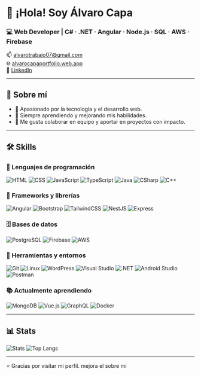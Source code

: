 # 👋 ¡Hola! Soy Álvaro Capa

### 💻 Web Developer | C# · .NET · Angular · Node.js · SQL · AWS · Firebase

📫 [alvarotrabajo07@gmail.com](mailto:alvarotrabajo07@gmail.com)  
🌐 [alvarocapaportfolio.web.app](https://alvarocapaportfolio.web.app/)  
🔗 [LinkedIn](https://www.linkedin.com/in/alvaro-capa/)

---

## 🧠 Sobre mí

- 🎯 Apasionado por la tecnología y el desarrollo web.
- 🚀 Siempre aprendiendo y mejorando mis habilidades.
- 🤝 Me gusta colaborar en equipo y aportar en proyectos con impacto.

---

## 🛠️ Skills

### 🧾 Lenguajes de programación
![HTML](https://img.shields.io/badge/HTML5-E34F26?logo=html5&logoColor=white)
![CSS](https://img.shields.io/badge/CSS3-1572B6?logo=css3&logoColor=white)
![JavaScript](https://img.shields.io/badge/JavaScript-F7DF1E?logo=javascript&logoColor=black)
![TypeScript](https://img.shields.io/badge/TypeScript-3178C6?logo=typescript&logoColor=white)
![Java](https://img.shields.io/badge/Java-007396?logo=java&logoColor=white)
![CSharp](https://img.shields.io/badge/C%23-239120?logo=c-sharp&logoColor=white)
![C++](https://img.shields.io/badge/C++-00599C?logo=c%2B%2B&logoColor=white)

### 🚧 Frameworks y librerías
![Angular](https://img.shields.io/badge/Angular-DD0031?logo=angular&logoColor=white)
![Bootstrap](https://img.shields.io/badge/Bootstrap-7952B3?logo=bootstrap&logoColor=white)
![TailwindCSS](https://img.shields.io/badge/Tailwind-06B6D4?logo=tailwindcss&logoColor=white)
![NestJS](https://img.shields.io/badge/NestJS-E0234E?logo=nestjs&logoColor=white)
![Express](https://img.shields.io/badge/Express-000000?logo=express&logoColor=white)

### 🗄️ Bases de datos
![PostgreSQL](https://img.shields.io/badge/PostgreSQL-336791?logo=postgresql&logoColor=white)
![Firebase](https://img.shields.io/badge/Firebase-FFCA28?logo=firebase&logoColor=black)
![AWS](https://img.shields.io/badge/AWS-232F3E?logo=amazonaws&logoColor=white)

### 🧰 Herramientas y entornos
![Git](https://img.shields.io/badge/Git-F05032?logo=git&logoColor=white)
![Linux](https://img.shields.io/badge/Linux-FCC624?logo=linux&logoColor=black)
![WordPress](https://img.shields.io/badge/WordPress-21759B?logo=wordpress&logoColor=white)
![Visual Studio](https://img.shields.io/badge/VS-5C2D91?logo=visual-studio&logoColor=white)
![.NET](https://img.shields.io/badge/.NET-512BD4?logo=dotnet&logoColor=white)
![Android Studio](https://img.shields.io/badge/Android%20Studio-3DDC84?logo=android-studio&logoColor=white)
![Postman](https://img.shields.io/badge/Postman-FF6C37?logo=postman&logoColor=white)

### 📚 Actualmente aprendiendo
![MongoDB](https://img.shields.io/badge/MongoDB-47A248?logo=mongodb&logoColor=white)
![Vue.js](https://img.shields.io/badge/Vue.js-4FC08D?logo=vue.js&logoColor=white)
![GraphQL](https://img.shields.io/badge/GraphQL-E10098?logo=graphql&logoColor=white)
![Docker](https://img.shields.io/badge/Docker-2496ED?logo=docker&logoColor=white)

---

## 📊 Stats

![Stats](https://github-readme-stats.vercel.app/api?username=AlvaroC07&show_icons=true&theme=github_dark)
![Top Langs](https://github-readme-stats.vercel.app/api/top-langs/?username=AlvaroC07&layout=compact&theme=github_dark)

---

⭐ Gracias por visitar mi perfil.
mejora el sobre mi

